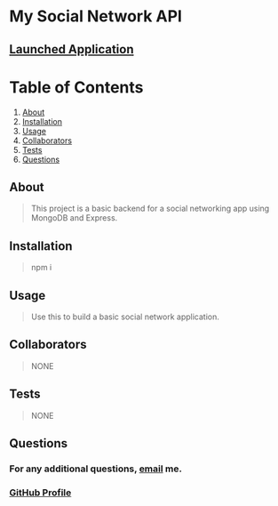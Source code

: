 # My Social Network API

  ## 

  ## [Launched Application](https://drive.google.com/file/d/1voYgxq-4KC39fJz_KNiwfDu7zVHWBdmU/view)

  # Table of Contents

  1. [About](#About)
  2. [Installation](#Installation)
  3. [Usage](#Usage)
  4. [Collaborators](#Collaborators)
  5. [Tests](#Tests)
  6. [Questions](#Questions)

  ##  <a id="About">About</a>

  > This project is a basic backend for a social networking app using MongoDB and Express.

  ##  <a id="Installation">Installation</a>

  > npm i

  ##  <a id="Usage">Usage</a>
  
  > Use this to build a basic social network application.

  ##  <a id="Collaborators">Collaborators</a>
  
  > NONE

  ##  <a id="Tests">Tests</a>

  > NONE

  ##  <a id="Questions">Questions</a>

  ### For any additional questions, [email](mailto:lukejgranered@gmail.com) me.

  ### [GitHub Profile](https://www.github.com/lukegranered)
 

